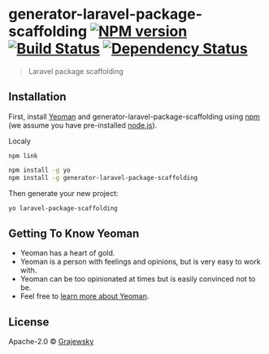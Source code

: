# generator-laravel-package-scaffolding [![NPM version][npm-image]][npm-url] [![Build Status][travis-image]][travis-url] [![Dependency Status][daviddm-image]][daviddm-url]
> Laravel package scaffolding

## Installation

First, install [Yeoman](http://yeoman.io) and generator-laravel-package-scaffolding using [npm](https://www.npmjs.com/) (we assume you have pre-installed [node.js](https://nodejs.org/)).

Localy

```npm link```

```bash
npm install -g yo
npm install -g generator-laravel-package-scaffolding
```


Then generate your new project:

```bash
yo laravel-package-scaffolding
```

## Getting To Know Yeoman

 * Yeoman has a heart of gold.
 * Yeoman is a person with feelings and opinions, but is very easy to work with.
 * Yeoman can be too opinionated at times but is easily convinced not to be.
 * Feel free to [learn more about Yeoman](http://yeoman.io/).

## License

Apache-2.0 © [Grajewsky](grajewsky.github.io)


[npm-image]: https://badge.fury.io/js/generator-laravel-package-scaffolding.svg
[npm-url]: https://npmjs.org/package/generator-laravel-package-scaffolding
[travis-image]: https://travis-ci.com/grajewsky/generator-laravel-package-scaffolding.svg?branch=master
[travis-url]: https://travis-ci.com/grajewsky/generator-laravel-package-scaffolding
[daviddm-image]: https://david-dm.org/grajewsky/generator-laravel-package-scaffolding.svg?theme=shields.io
[daviddm-url]: https://david-dm.org/grajewsky/generator-laravel-package-scaffolding
